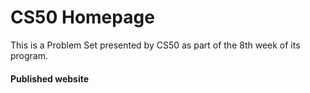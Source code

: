 # CS50 Homepage

This is a Problem Set presented by CS50 as part of the 8th week of its program.

#### Published website
